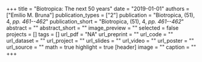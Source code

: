 +++
title = "Biotropica: The next 50 years"
date = "2019-01-01"
authors = ["Emilio M. Bruna"]
publication_types = ["2"]
publication = "Biotropica, (51), 4, _pp. 461--462_"
publication_short = "Biotropica, (51), 4, _pp. 461--462_"
abstract = ""
abstract_short = ""
image_preview = ""
selected = false
projects = []
tags = []
url_pdf = "NA"
url_preprint = ""
url_code = ""
url_dataset = ""
url_project = ""
url_slides = ""
url_video = ""
url_poster = ""
url_source = ""
math = true
highlight = true
[header]
image = ""
caption = ""
+++
